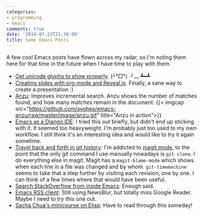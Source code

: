 ```yaml
---
categories:
- programming
- emacs
comments: true
date: '2014-07-23T21:38:00'
title: Some Emacs Posts
---
```


A few cool Emacs posts have flown across my radar, so I'm noting them here for that time in the
future when I have time to play with them.

* [Get unicode glyphs to show properly](http://endlessparentheses.com/manually-choose-a-fallback-font-for-unicode.html). (╯°□°）╯︵ ┻━┻
* [Creating slides with org-mode and Reveal.js](http://jr0cket.co.uk/2013/10/create-cool-slides--Org-mode-Revealjs.html/).
  Finally, a sane way to create a presentation :)
* [Anzu](https://github.com/syohex/emacs-anzu): Improves incremental search. Anzu shows the number
  of matches found, and how many matches remain in the document.
  {{< imgcap src="https://github.com/syohex/emacs-anzu/raw/master/image/anzu.gif" title="Anzu in action">}}
* [Emacs as a Django IDE](http://from-the-cloud.com/en/emacs/2013/01/28_emacs-as-a-django-ide-with-python-djangoel.html):
  I tried this out briefly, but didn't end up sticking with it. It seemed too heavyweight.
  I'm probably just too used to my own workflow. I still think it's an interesting idea and would
  like to try it again sometime.
* [Travel back and forth in git history](http://emacsredux.com/blog/2014/07/22/travel-back-and-forward-in-git-history/):
  I'm addicted to [magit mode](http://www.emacswiki.org/emacs/Magit), to the point that the
  only git command I use manually nowadays is `git clone`. I do everything else in magit. Magit has
  a `magit-blame-mode` which shows when each line in a file was changed and by whom.
  `git-timemachine` seems to take that a step further by visiting each revision, one by
  one. I can think of a few times where that would have been useful.
* [Search StackOverflow from inside Emacs](https://github.com/omouse/emacs-sos): Enough said.
* [Emacs RSS client](https://github.com/skeeto/elfeed): Still using NewsBlur, but totally miss
  Google Reader. Maybe I need to try this one out.
* [Sacha Chua's minicourse on Elisp](http://sachachua.com/blog/series/read-lisp-tweak-emacs/): Have
  to read through this someday!
